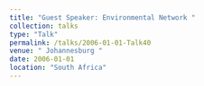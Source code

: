 ```yaml
---
title: "Guest Speaker: Environmental Network "
collection: talks
type: "Talk"
permalink: /talks/2006-01-01-Talk40
venue: " Johannesburg "
date: 2006-01-01
location: "South Africa"
---
```

